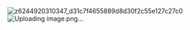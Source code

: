 ![z6244920310347_d31c7f4655889d8d30f2c55e127c27c0](https://github.com/user-attachments/assets/5740d954-c7d2-4a71-b4d8-abc7e2887a8f)
![Uploading image.png…]()
 
